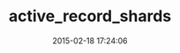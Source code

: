 ---
layout: post
title:  "active_record_shards"
repo:   "zendesk/active_record_shards"
date:   2015-02-18 17:24:06
gemurl: https://github.com/zendesk/active_record_shards
---